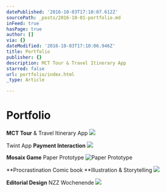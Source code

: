 ```yaml
---
datePublished: '2016-10-03T17:10:07.612Z'
sourcePath: _posts/2016-10-01-portfolio.md
inFeed: true
hasPage: true
author: []
via: {}
dateModified: '2016-10-03T17:10:06.946Z'
title: Portfolio
publisher: {}
description: MCT Tour & Travel Itinerary App
starred: false
url: portfolio/index.html
_type: Article

---
```

# Portfolio

**MCT Tour** & Travel Itinerary App
![](https://the-grid-user-content.s3-us-west-2.amazonaws.com/d63bfeba-eabf-45ae-934a-e3ea348bfc5e.gif)

Twint App **Payment Interaction**
![](https://the-grid-user-content.s3-us-west-2.amazonaws.com/1e6d69ec-0734-48b8-b1f2-864c13deef24.gif)

**Mosaix Game** Paper Prototype
![Paper Prototype](https://the-grid-user-content.s3-us-west-2.amazonaws.com/265ec4a2-c0d8-4dd3-adbd-2c85c162a5a1.gif)

**Procrastination Comic book **Illustration & Storytelling
![](https://the-grid-user-content.s3-us-west-2.amazonaws.com/ee610437-244b-48e8-adf5-20637243b3ee.gif)

**Editorial Design** NZZ Wochenende
![](https://the-grid-user-content.s3-us-west-2.amazonaws.com/e63b7ba5-71ce-477b-9a91-f99ac5ba474d.gif)